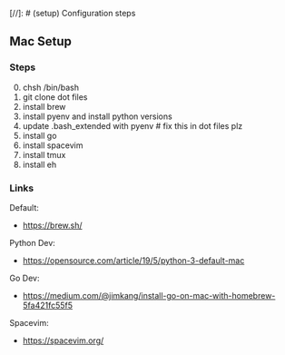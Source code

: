 [//]: # (setup) Configuration steps
## Mac Setup

### Steps

0. chsh /bin/bash
1. git clone dot files
2. install brew
3. install pyenv and install python versions
4. update .bash_extended with pyenv  # fix this in dot files plz
5. install go
6. install spacevim
7. install tmux
8. install eh

### Links

Default:
- https://brew.sh/

Python Dev:
- https://opensource.com/article/19/5/python-3-default-mac

Go Dev:
- https://medium.com/@jimkang/install-go-on-mac-with-homebrew-5fa421fc55f5

Spacevim:
- https://spacevim.org/

